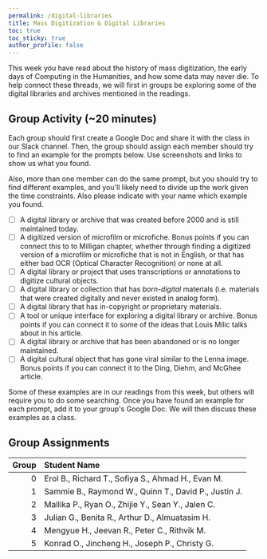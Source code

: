 ```yaml
---
permalink: /digital-libraries
title: Mass Digitization & Digital Libraries
toc: true
toc_sticky: true
author_profile: false
---
```


This week you have read about the history of mass digitization, the early days of Computing in the Humanities, and how some data may never die. To help connect these threads, we will first in groups be exploring some of the digital libraries and archives mentioned in the readings.

## Group Activity (~20 minutes)

Each group should first create a Google Doc and share it with the class in our Slack channel. Then, the group should assign each member should try to find an example for the prompts below. Use screenshots and links to show us what you found.

Also, more than one member can do the same prompt, but you should try to find different examples, and you'll likely need to divide up the work given the time constraints. Also please indicate with your name which example you found.

- [ ] A digital library or archive that was created before 2000 and is still maintained today.
- [ ] A digitized version of microfilm or microfiche. Bonus points if you can connect this to to Milligan chapter, whether through finding a digitized version of a microfilm or microfiche that is not in English, or that has either bad OCR (Optical Character Recognition) or none at all.
- [ ] A digital library or project that uses transcriptions or annotations to digitize cultural objects.
- [ ] A digital library or collection that has *born-digital* materials (i.e. materials that were created digitally and never existed in analog form).
- [ ] A digital library that has in-copyright or proprietary materials.
- [ ] A tool or unique interface for exploring a digital library or archive. Bonus points if you can connect it to some of the ideas that Louis Milic talks about in his article.
- [ ] A digital library or archive that has been abandoned or is no longer maintained.
- [ ] A digital cultural object that has gone viral similar to the Lenna image. Bonus points if you can connect it to the Ding, Diehm, and McGhee article.

Some of these examples are in our readings from this week, but others will require you to do some searching. Once you have found an example for each prompt, add it to your group's Google Doc. We will then discuss these examples as a class.

## Group Assignments

|   Group | Student Name                                         |
|--------:|:-----------------------------------------------------|
|       0 | Erol B., Richard T., Sofiya S., Ahmad H., Evan M.    |
|       1 | Sammie B., Raymond W., Quinn T., David P., Justin J. |
|       2 | Mallika P., Ryan O., Zhijie Y., Sean Y., Jalen C.    |
|       3 | Julian G., Benita R., Arthur D., Almuatasim H.       |
|       4 | Mengyue H., Jeevan R., Peter C., Rithvik M.          |
|       5 | Konrad O., Jincheng H., Joseph P., Christy G.        |
